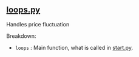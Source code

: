 [loops.py](../../main/loops.py)
-
Handles price fluctuation

Breakdown: <br>
 - `loops` : Main function, what is called in [start.py](start.md).